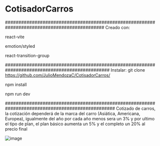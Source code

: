 
# CotisadorCarros
#############################################################################################
Creado con:

react-vite

emotion/styled 

react-transition-group

###############################################################################################
Instalar:
git clone https://github.com/JulioMendozaC/CotisadorCarros/

npm install

npm run dev

#################################################################################################
Cotizado de carros, la cotización dependerá de la marca del carro (Asiática, Americana, Europea),
igualmente del año por cada año menos sera un 3% y por ultimo el tipo de plan, el plan básico aumenta 
un 5% y el completo un 20% al precio final

![image](https://github.com/JulioMendozaC/CotisadorCarros/assets/109448899/f7b2c2ce-f010-45db-83df-7761b658174d)
